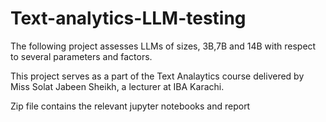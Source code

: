 # Text-analytics-LLM-testing
The following project assesses LLMs of sizes, 3B,7B and 14B with respect to several parameters and factors.

This project serves as a part of the Text Analaytics course delivered by Miss Solat Jabeen Sheikh, a lecturer at IBA Karachi.

Zip file contains the relevant jupyter notebooks and report
